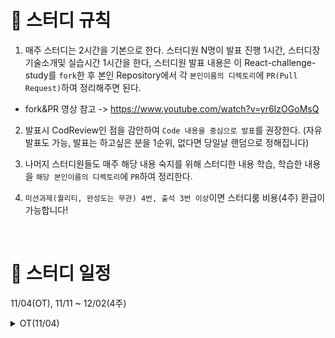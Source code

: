 # 📢 스터디 규칙
1. 매주 스터디는 2시간을 기본으로 한다. 스터디원 N명이 발표 진행 1시간, 스터디장 기술소개및 실습시간 1시간을 한다, 스터디원 발표 내용은 이 React-challenge-study를 `fork`한 후 본인 Repository에서 각 `본인이름의 디렉토리`에 `PR(Pull Request)`하여 정리해주면 된다.
* fork&PR 영상 참고 -> https://www.youtube.com/watch?v=yr6IzOGoMsQ

2. 발표시 CodReview인 점을 감안하여 `Code 내용을 중심으로 발표`를 권장한다. (자유발표도 가능, 발표는 하고싶은 분을 1순위, 없다면 당일날 랜덤으로 정해집니다)

3. 나머지 스터디원들도 매주 해당 내용 숙지를 위해 스터디한 내용 학습, 학습한 내용을 `해당 본인이름의 디렉토리`에 `PR`하여 정리한다.

4. `미션과제(퀄리티, 완성도는 무관) 4번, 출석 3번 이상`이면 스터디룸 비용(4주) 환급이 가능합니다!

<br>

# 📅 스터디 일정
11/04(OT), 11/11 ~ 12/02(4주)

<details>
<summary>OT(11/04)</summary>
<div markdown="1">

* 아이스브레이킹 시간(자기 소개 등등..)
* 스터디 취지, 방향, 구성 방식 설명
* 미션 과제 소개
```
1) 사용 툴 설치및 이해하기
 * VSC(추천-플러그인 설치) 
 * IntelliJ(얼티메이트 버전 추천-플러그인 설치)
 * MySQL8.0, DB 접속 HediSQL or workbench
 * e2e 테스트용 postman
 * git/github

2) 해당 레포지토리 fork & PR 해보기

3) Setting 환경 -> REST API springBoot + JPA + MySQL
  * SpringBoot REST API CRUD 기능 postman으로 확인

4) REST API Enttiy는 자기가 좋아하는 도메인으로 ex. Blog(entity)
name, content, createdAt, modifiedAt 필드 구현 

5) react 관련 강의 추천목록 감상 (노션정리 참조)
```
* 환경셋팅 - https://www.notion.so/Tool-bb4d80cb1a094696b8ff27f4cd52bb00?pvs=12
* 노션정리 - https://www.notion.so/c04c35eb80be489d8c2d2c6018ed1d3c

</div>

<br>
